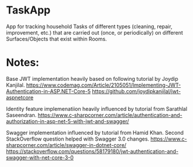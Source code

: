 # TaskApp

App for tracking household Tasks of different types (cleaning, repair, improvement, etc.) that are carried out (once, or periodically) on different Surfaces/Objects that exist within Rooms.


# Notes:

Base JWT implementation heavily based on following tutorial by Joydip Kanjilal.
    https://www.codemag.com/Article/2105051/Implementing-JWT-Authentication-in-ASP.NET-Core-5
    https://github.com/joydipkanjilal/jwt-aspnetcore

Identity feature implemenatiion heavily influenced by tutorial from Sarathlal Saseendran.
    https://www.c-sharpcorner.com/article/authentication-and-authorization-in-asp-net-5-with-jwt-and-swagger/

Swagger implementation influenced by tutorial from Hamid Khan. Second StackOverflow question helped with Swagger 3.0 changes.
    https://www.c-sharpcorner.com/article/swagger-in-dotnet-core/
    https://stackoverflow.com/questions/58179180/jwt-authentication-and-swagger-with-net-core-3-0
